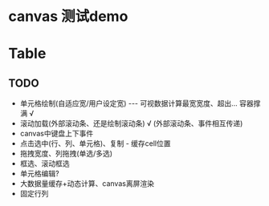# canvas 测试demo


# Table
## TODO
- 单元格绘制(自适应宽/用户设定宽) --- 可视数据计算最宽宽度、超出... 容器撑满 √
- 滚动加载(外部滚动条、还是绘制滚动条) √ (外部滚动条、事件相互传递)
- canvas中键盘上下事件
- 点击选中(行、列、单元格)、复制 - 缓存cell位置
- 拖拽宽度、列拖拽(单选/多选)
- 框选、滚动框选
- 单元格编辑?
- 大数据量缓存+动态计算、canvas离屏渲染
- 固定行列